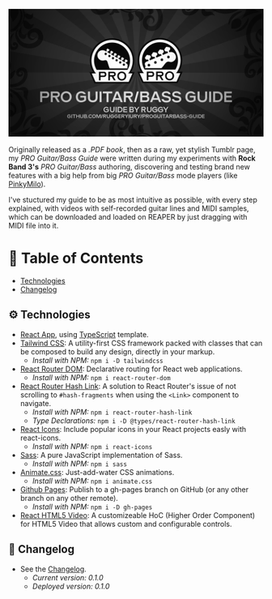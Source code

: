 <p align="center">
  <img src="https://github.com/ruggeryiury/proguitarbass-guide/blob/master/src/assets/vectors/banner.webp?raw=true" alt="React App version of my famous PRO Guitar/Bass guide for Rock Band 3 Customs."/>
</p>

Originally released as a *.PDF book*, then as a raw, yet stylish Tumblr page, my *PRO Guitar/Bass Guide* were written during my experiments with **Rock Band 3's** *PRO Guitar/Bass* authoring, discovering and testing brand new features with a big help from big *PRO Guitar/Bass* mode players (like [PinkyMilo]()).

I've stuctured my guide to be as most intuitive as possible, with every step explained, with videos with self-recorded guitar lines and MIDI samples, which can be downloaded and loaded on REAPER by just dragging with MIDI file into it.

# 💠  Table of Contents
- [Technologies]()
- [Changelog]()

## ⚙️ Technologies
- [React App](https://create-react-app.dev/), using [TypeScript](https://www.typescriptlang.org/) template.
- [Tailwind CSS](https://tailwindcss.com/): A utility-first CSS framework packed with classes that can be composed to build any design, directly in your markup.
    - *Install with NPM:*  `npm i -D tailwindcss`
- [React Router DOM](https://www.npmjs.com/package/react-router-dom): Declarative routing for React web applications.
    - *Install with NPM:*  `npm i react-router-dom`
- [React Router Hash Link](https://www.npmjs.com/package/react-router-hash-link): A solution to React Router's issue of not scrolling to `#hash-fragments` when using the `<Link>` component to navigate.
    - *Install with NPM:*  `npm i react-router-hash-link`
    - *Type Declarations:* `npm i -D @types/react-router-hash-link`
- [React Icons](https://www.npmjs.com/package/react-icons): Include popular icons in your React projects easly with react-icons.
    - *Install with NPM:*  `npm i react-icons`
- [Sass](https://www.npmjs.com/package/sass): A pure JavaScript implementation of Sass.
    - *Install with NPM:*  `npm i sass`
- [Animate.css](): Just-add-water CSS animations.
    - *Install with NPM:*  `npm i animate.css`
- [Github Pages](https://www.npmjs.com/package/gh-pages): Publish to a gh-pages branch on GitHub (or any other branch on any other remote).
    - *Install with NPM:*  `npm i -D gh-pages`
- [React HTML5 Video](https://www.npmjs.com/package/react-html5video): A customizeable HoC (Higher Order Component) for HTML5 Video that allows custom and configurable controls.

## 🔄 Changelog
- See the [Changelog](https://github.com/ruggeryiury/proguitarbass-guide/blob/master/CHANGELOG.md).
	- *Current version: 0.1.0*
	- *Deployed version: 0.1.0*